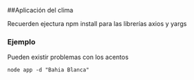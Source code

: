 ##Aplicación del clima


Recuerden ejectura npm install para las librerías axios y yargs



### Ejemplo

Pueden existir problemas con los acentos


````````````
node app -d "Bahia Blanca"
````````````